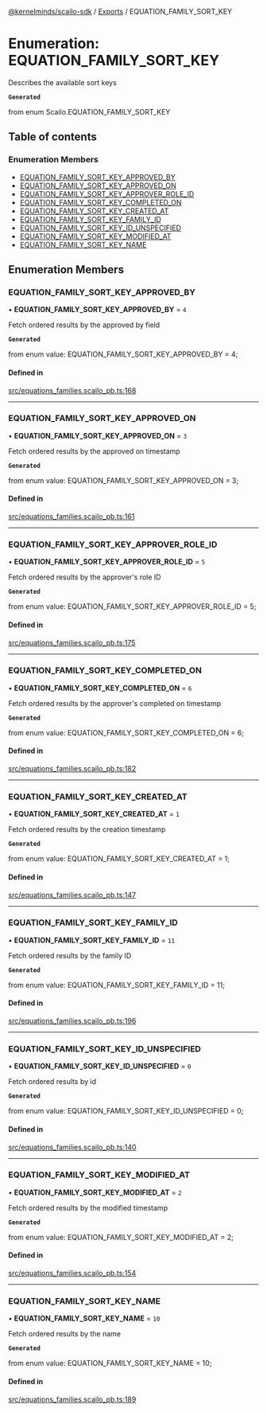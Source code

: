[@kernelminds/scailo-sdk](../README.md) / [Exports](../modules.md) / EQUATION\_FAMILY\_SORT\_KEY

# Enumeration: EQUATION\_FAMILY\_SORT\_KEY

Describes the available sort keys

**`Generated`**

from enum Scailo.EQUATION_FAMILY_SORT_KEY

## Table of contents

### Enumeration Members

- [EQUATION\_FAMILY\_SORT\_KEY\_APPROVED\_BY](EQUATION_FAMILY_SORT_KEY.md#equation_family_sort_key_approved_by)
- [EQUATION\_FAMILY\_SORT\_KEY\_APPROVED\_ON](EQUATION_FAMILY_SORT_KEY.md#equation_family_sort_key_approved_on)
- [EQUATION\_FAMILY\_SORT\_KEY\_APPROVER\_ROLE\_ID](EQUATION_FAMILY_SORT_KEY.md#equation_family_sort_key_approver_role_id)
- [EQUATION\_FAMILY\_SORT\_KEY\_COMPLETED\_ON](EQUATION_FAMILY_SORT_KEY.md#equation_family_sort_key_completed_on)
- [EQUATION\_FAMILY\_SORT\_KEY\_CREATED\_AT](EQUATION_FAMILY_SORT_KEY.md#equation_family_sort_key_created_at)
- [EQUATION\_FAMILY\_SORT\_KEY\_FAMILY\_ID](EQUATION_FAMILY_SORT_KEY.md#equation_family_sort_key_family_id)
- [EQUATION\_FAMILY\_SORT\_KEY\_ID\_UNSPECIFIED](EQUATION_FAMILY_SORT_KEY.md#equation_family_sort_key_id_unspecified)
- [EQUATION\_FAMILY\_SORT\_KEY\_MODIFIED\_AT](EQUATION_FAMILY_SORT_KEY.md#equation_family_sort_key_modified_at)
- [EQUATION\_FAMILY\_SORT\_KEY\_NAME](EQUATION_FAMILY_SORT_KEY.md#equation_family_sort_key_name)

## Enumeration Members

### EQUATION\_FAMILY\_SORT\_KEY\_APPROVED\_BY

• **EQUATION\_FAMILY\_SORT\_KEY\_APPROVED\_BY** = ``4``

Fetch ordered results by the approved by field

**`Generated`**

from enum value: EQUATION_FAMILY_SORT_KEY_APPROVED_BY = 4;

#### Defined in

[src/equations_families.scailo_pb.ts:168](https://github.com/scailo/ts-sdk/blob/c10a36b57201dfa5903d4b53efa1e62aa6208936/src/equations_families.scailo_pb.ts#L168)

___

### EQUATION\_FAMILY\_SORT\_KEY\_APPROVED\_ON

• **EQUATION\_FAMILY\_SORT\_KEY\_APPROVED\_ON** = ``3``

Fetch ordered results by the approved on timestamp

**`Generated`**

from enum value: EQUATION_FAMILY_SORT_KEY_APPROVED_ON = 3;

#### Defined in

[src/equations_families.scailo_pb.ts:161](https://github.com/scailo/ts-sdk/blob/c10a36b57201dfa5903d4b53efa1e62aa6208936/src/equations_families.scailo_pb.ts#L161)

___

### EQUATION\_FAMILY\_SORT\_KEY\_APPROVER\_ROLE\_ID

• **EQUATION\_FAMILY\_SORT\_KEY\_APPROVER\_ROLE\_ID** = ``5``

Fetch ordered results by the approver's role ID

**`Generated`**

from enum value: EQUATION_FAMILY_SORT_KEY_APPROVER_ROLE_ID = 5;

#### Defined in

[src/equations_families.scailo_pb.ts:175](https://github.com/scailo/ts-sdk/blob/c10a36b57201dfa5903d4b53efa1e62aa6208936/src/equations_families.scailo_pb.ts#L175)

___

### EQUATION\_FAMILY\_SORT\_KEY\_COMPLETED\_ON

• **EQUATION\_FAMILY\_SORT\_KEY\_COMPLETED\_ON** = ``6``

Fetch ordered results by the approver's completed on timestamp

**`Generated`**

from enum value: EQUATION_FAMILY_SORT_KEY_COMPLETED_ON = 6;

#### Defined in

[src/equations_families.scailo_pb.ts:182](https://github.com/scailo/ts-sdk/blob/c10a36b57201dfa5903d4b53efa1e62aa6208936/src/equations_families.scailo_pb.ts#L182)

___

### EQUATION\_FAMILY\_SORT\_KEY\_CREATED\_AT

• **EQUATION\_FAMILY\_SORT\_KEY\_CREATED\_AT** = ``1``

Fetch ordered results by the creation timestamp

**`Generated`**

from enum value: EQUATION_FAMILY_SORT_KEY_CREATED_AT = 1;

#### Defined in

[src/equations_families.scailo_pb.ts:147](https://github.com/scailo/ts-sdk/blob/c10a36b57201dfa5903d4b53efa1e62aa6208936/src/equations_families.scailo_pb.ts#L147)

___

### EQUATION\_FAMILY\_SORT\_KEY\_FAMILY\_ID

• **EQUATION\_FAMILY\_SORT\_KEY\_FAMILY\_ID** = ``11``

Fetch ordered results by the family ID

**`Generated`**

from enum value: EQUATION_FAMILY_SORT_KEY_FAMILY_ID = 11;

#### Defined in

[src/equations_families.scailo_pb.ts:196](https://github.com/scailo/ts-sdk/blob/c10a36b57201dfa5903d4b53efa1e62aa6208936/src/equations_families.scailo_pb.ts#L196)

___

### EQUATION\_FAMILY\_SORT\_KEY\_ID\_UNSPECIFIED

• **EQUATION\_FAMILY\_SORT\_KEY\_ID\_UNSPECIFIED** = ``0``

Fetch ordered results by id

**`Generated`**

from enum value: EQUATION_FAMILY_SORT_KEY_ID_UNSPECIFIED = 0;

#### Defined in

[src/equations_families.scailo_pb.ts:140](https://github.com/scailo/ts-sdk/blob/c10a36b57201dfa5903d4b53efa1e62aa6208936/src/equations_families.scailo_pb.ts#L140)

___

### EQUATION\_FAMILY\_SORT\_KEY\_MODIFIED\_AT

• **EQUATION\_FAMILY\_SORT\_KEY\_MODIFIED\_AT** = ``2``

Fetch ordered results by the modified timestamp

**`Generated`**

from enum value: EQUATION_FAMILY_SORT_KEY_MODIFIED_AT = 2;

#### Defined in

[src/equations_families.scailo_pb.ts:154](https://github.com/scailo/ts-sdk/blob/c10a36b57201dfa5903d4b53efa1e62aa6208936/src/equations_families.scailo_pb.ts#L154)

___

### EQUATION\_FAMILY\_SORT\_KEY\_NAME

• **EQUATION\_FAMILY\_SORT\_KEY\_NAME** = ``10``

Fetch ordered results by the name

**`Generated`**

from enum value: EQUATION_FAMILY_SORT_KEY_NAME = 10;

#### Defined in

[src/equations_families.scailo_pb.ts:189](https://github.com/scailo/ts-sdk/blob/c10a36b57201dfa5903d4b53efa1e62aa6208936/src/equations_families.scailo_pb.ts#L189)
